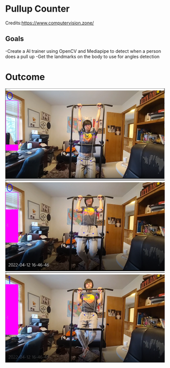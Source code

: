 # Pullup Counter
Credits:https://www.computervision.zone/
## **Goals**
-Create a AI trainer using OpenCV and Mediapipe to detect when a person does a pull up
-Get the landmarks on the body to use for angles detection
# **Outcome**
![](Images/Down.PNG)
![](Images/Middle.PNG)
![](Images/Up.PNG)
